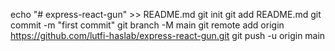 echo "# express-react-gun" >> README.md
git init
git add README.md
git commit -m "first commit"
git branch -M main
git remote add origin 
https://github.com/lutfi-haslab/express-react-gun.git
git push -u origin main
